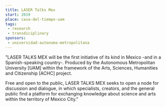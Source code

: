 ```yaml
---
title: LASER Talks Mex
start: 2019
place: casa-del-tiempo-uam
tags:
 - research
 - transdiciplinary
sponsors:
 - universidad-autonoma-metropolitana
---
```


"LASER TALKS MEX will be the first initiative of its kind in Mexico -and in a Spanish-speaking country-. Produced by the Autonomous Metropolitan University [UAM] within the framework of the Arts, Sciences, Humanities and Citizenship [ACHC] project.

Free and open to the public, LASER TALKS MEX seeks to open a node for discussion and dialogue, in which specialists, creators, and the general public find a platform for exchanging knowledge about science and arts within the territory of Mexico City."
